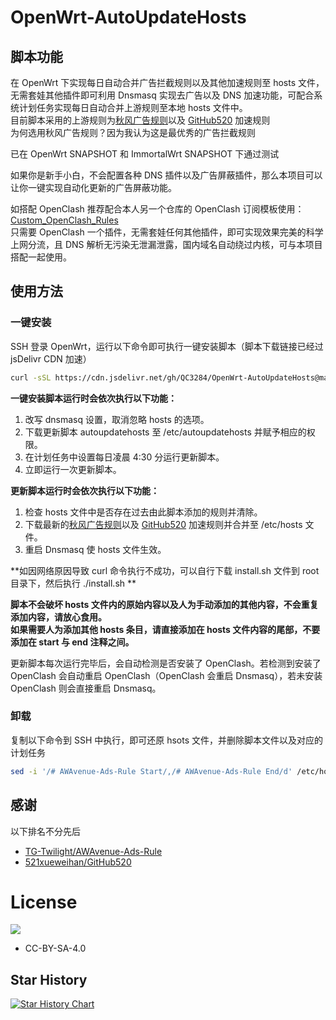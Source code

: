# OpenWrt-AutoUpdateHosts  

## 脚本功能
在 OpenWrt 下实现每日自动合并广告拦截规则以及其他加速规则至 hosts 文件，无需套娃其他插件即可利用 Dnsmasq 实现去广告以及 DNS 加速功能，可配合系统计划任务实现每日自动合并上游规则至本地 hosts 文件中。  
目前脚本采用的上游规则为[秋风广告规则](https://github.com/TG-Twilight/AWAvenue-Ads-Rule)以及 [GitHub520](https://github.com/521xueweihan/GitHub520) 加速规则  
为何选用秋风广告规则？因为我认为这是最优秀的广告拦截规则  

已在 OpenWrt SNAPSHOT 和 ImmortalWrt SNAPSHOT 下通过测试

如果你是新手小白，不会配置各种 DNS 插件以及广告屏蔽插件，那么本项目可以让你一键实现自动化更新的广告屏蔽功能。

如搭配 OpenClash 推荐配合本人另一个仓库的 OpenClash 订阅模板使用：[Custom_OpenClash_Rules](https://github.com/Aethersailor/Custom_OpenClash_Rules)  
只需要 OpenClash 一个插件，无需套娃任何其他插件，即可实现效果完美的科学上网分流，且 DNS 解析无污染无泄漏泄露，国内域名自动绕过内核，可与本项目搭配一起使用。  

## 使用方法  
### 一键安装  
SSH 登录 OpenWrt，运行以下命令即可执行一键安装脚本（脚本下载链接已经过 jsDelivr CDN 加速）  
```bash
curl -sSL https://cdn.jsdelivr.net/gh/QC3284/OpenWrt-AutoUpdateHosts@main/install.sh | sh
```
**一键安装脚本运行时会依次执行以下功能：**  
1. 改写 dnsmasq 设置，取消忽略 hosts 的选项。  
2. 下载更新脚本 autoupdatehosts 至 /etc/autoupdatehosts 并赋予相应的权限。  
3. 在计划任务中设置每日凌晨 4:30 分运行更新脚本。  
4. 立即运行一次更新脚本。  

**更新脚本运行时会依次执行以下功能：**  
1. 检查 hosts 文件中是否存在过去由此脚本添加的规则并清除。  
2. 下载最新的[秋风广告规则](https://github.com/TG-Twilight/AWAvenue-Ads-Rule)以及 [GitHub520](https://github.com/521xueweihan/GitHub520) 加速规则并合并至 /etc/hosts 文件。
3. 重启 Dnsmasq 使 hosts 文件生效。  

**如因网络原因导致 curl 命令执行不成功，可以自行下载 install.sh 文件到 root 目录下，然后执行 ./install.sh **  

**脚本不会破坏 hosts 文件内的原始内容以及人为手动添加的其他内容，不会重复添加内容，请放心食用。**  
**如果需要人为添加其他 hosts 条目，请直接添加在 hosts 文件内容的尾部，不要添加在 start 与 end 注释之间。**  

更新脚本每次运行完毕后，会自动检测是否安装了 OpenClash。若检测到安装了 OpenClash 会自动重启 OpenClash（OpenClash 会重启 Dnsmasq），若未安装 OpenClash 则会直接重启 Dnsmasq。  

### 卸载  
复制以下命令到 SSH 中执行，即可还原 hsots 文件，并删除脚本文件以及对应的计划任务  
```bash
sed -i '/# AWAvenue-Ads-Rule Start/,/# AWAvenue-Ads-Rule End/d' /etc/hosts && sed -i '/# GitHub520 Host Start/,/# GitHub520 Host End/d' /etc/hosts && sed -i '/^$/d' /etc/hosts && rm -f /etc/autoupdatehosts && sed -i '/autoupdatehosts/d' /etc/crontabs/root
```

## 感谢  
以下排名不分先后  
- [TG-Twilight/AWAvenue-Ads-Rule](https://github.com/TG-Twilight/AWAvenue-Ads-Rule)  
- [521xueweihan/GitHub520](https://github.com/521xueweihan/GitHub520)  

# License  
[![](https://licensebuttons.net/l/by-sa/4.0/88x31.png)](https://creativecommons.org/licenses/by-sa/4.0/deed.zh)
* CC-BY-SA-4.0  

## Star History

[![Star History Chart](https://api.star-history.com/svg?repos=Aethersailor/OpenWrt-AutoUpdateHosts&type=Date)](https://star-history.com/#Aethersailor/OpenWrt-AutoUpdateHosts&Date)
